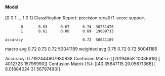 #### Model
[0 0 1 ... 1 0 1]
Classification Report:
              precision    recall  f1-score   support

           0       0.83      0.67      0.74  30231476
           1       0.61      0.80      0.69  19809713

    accuracy                           0.72  50041189
   macro avg       0.72      0.73      0.72  50041189
weighted avg       0.75      0.72      0.72  50041189

Accuracy: 0.7192444607980838
Confusion Matrix:
[[20194858 10036618]
 [ 4012723 15796990]]
Confusion Matrix (%):
[[40.35647115 20.05671368]
 [ 8.01884024 31.56797493]]
